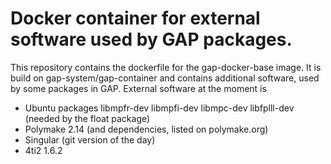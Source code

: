 # Docker container for external software used by GAP packages.

This repository contains the dockerfile for the gap-docker-base image.
It is build on gap-system/gap-container and contains additional software,
used by some packages in GAP. External software at the moment is

* Ubuntu packages libmpfr-dev libmpfi-dev libmpc-dev libfplll-dev (needed by the float package)
* Polymake 2.14 (and dependencies, listed on polymake.org)
* Singular (git version of the day)
* 4ti2 1.6.2


